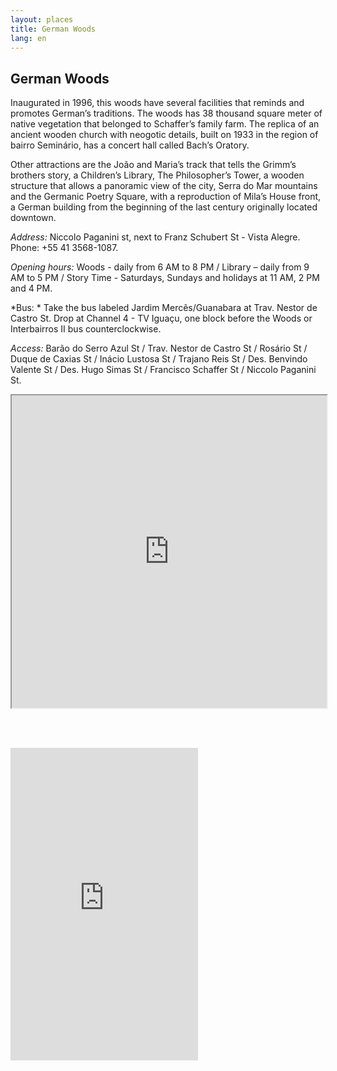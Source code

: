 ```yaml
---
layout: places
title: German Woods
lang: en
---
```


## German Woods

Inaugurated in 1996, this woods have several facilities that reminds and promotes German’s traditions. The woods has 38 thousand square meter of native vegetation that belonged to Schaffer’s family farm. The replica of an ancient wooden church with neogotic details, built on 1933 in the region of bairro Seminário, has a concert hall called Bach’s Oratory.

Other attractions are the João and Maria’s track that tells the Grimm’s brothers story, a Children’s Library, The Philosopher’s Tower, a wooden structure that allows a panoramic view of the city, Serra do Mar mountains and the Germanic Poetry Square, with a reproduction of Mila’s House front, a German building from the beginning of the last century originally located downtown.

*Address:*
Niccolo Paganini st, next to Franz Schubert St - Vista Alegre. Phone: +55 41 3568-1087.

*Opening hours:*
Woods - daily from 6 AM to 8 PM / Library – daily from 9 AM to 5 PM / Story Time - Saturdays, Sundays and holidays at 11 AM, 2 PM and 4 PM.

*Bus: *
Take the bus labeled Jardim Mercês/Guanabara at Trav. Nestor de Castro St. Drop at Channel  4 - TV Iguaçu, one block before the Woods or Interbairros II bus counterclockwise.

*Access:*
Barão do Serro Azul St / Trav. Nestor de Castro St / Rosário St / Duque de Caxias St /  Inácio Lustosa St / Trajano Reis St / Des. Benvindo Valente St / Des. Hugo Simas St / Francisco Schaffer St / Niccolo Paganini St.

<iframe style="width:100%; height:500px;" src="https://a.tiles.mapbox.com/v3/nolram.ii96j06a/attribution,zoompan,zoomwheel,geocoder,share.html"></iframe>

<article class="tc">

<br><br>

<iframe src="http://www.mapillary.com/jsapi/?image=kPs_Gkv2ojU-0B6rjaD2UA" width="300px" height="500px" frameborder="0"></iframe>

</article>
